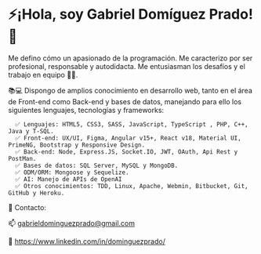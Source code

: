 # ⚡¡Hola, soy Gabriel Domíguez Prado! 🚀

Me defino cómo un apasionado de la programación. Me caracterizo por ser profesional, responsable y autodidacta. Me entusiasman los desafíos y el trabajo en equipo 💪😃.

📚💻 Dispongo de amplios conocimiento en desarrollo web, tanto en el área de Front-end como Back-end y bases de datos, manejando para ello los siguientes lenguajes, tecnologías y frameworks:

      ✅ Lenguajes: HTML5, CSS3, SASS, JavaScript, TypeScript , PHP, C++, Java y T-SQL.
      ✅ Front-end: UX/UI, Figma, Angular v15+, React v18, Material UI, PrimeNG, Bootstrap y Responsive Design.
      ✅ Back-end: Node, Express.JS, Socket.IO, JWT, OAuth, Api Rest y PostMan.
      ✅ Bases de datos: SQL Server, MySQL y MongoDB.
      ✅ ODM/ORM: Mongoose y Sequelize.
      ✅ AI: Manejo de APIs de OpenAI
      ✅ Otros conocimientos: TDD, Linux, Apache, Webmin, Bitbucket, Git, GitHub y Heroku.

💬 Contacto:

📫 gabrieldominguezprado@gmail.com

💼 https://www.linkedin.com/in/dominguezprado/
